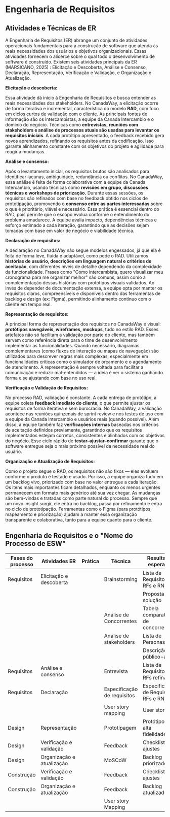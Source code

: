 # Engenharia de Requisitos

## Atividades e Técnicas de ER

A Engenharia de Requisitos (ER) abrange um conjunto de atividades operacionais fundamentais para a construção de software que atenda às reais necessidades dos usuários e objetivos organizacionais. Essas atividades fornecem o alicerce sobre o qual todo o desenvolvimento de software é construído. Existem seis atividades principais da ER (MARSICANO, 2025) : Elicitação e Descoberta, Análise e Consenso, Declaração, Representação, Verificação e Validação, e Organização e Atualização.

**Elicitação e descoberta:**

Essa atividade dá início à Engenharia de Requisitos e busca entender as reais necessidades dos stakeholders. No CanadaWay, a elicitação ocorre de forma iterativa e incremental, característica do modelo **RAD**, com foco em ciclos curtos de validação com o cliente.
As principais fontes de informação são os intercambistas, a equipe da Canada Intercambio e o domínio do negócio. Técnicas como **entrevistas, reuniões com stakeholders e análise de processos atuais são usadas para levantar os requisitos iniciais**.
A cada protótipo apresentado, o feedback recebido gera novos aprendizados, refinando os requisitos antes da codificação. Isso garante alinhamento constante com os objetivos do projeto e agilidade para reagir a mudanças.

**Análise e consenso:**

Após o levantamento inicial, os requisitos brutos são analisados para identificar lacunas, ambiguidade, redundância ou conflitos. No CanadaWay, essa análise é feita de forma colaborativa com a equipe da Canada Intercambio, usando técnicas como **revisões em grupo, discussões técnicas e workshops de priorização.**
Durante essas sessões, os requisitos são refinados com base no feedback obtido nos ciclos de prototipação, promovendo o **consenso entre as partes interessadas** sobre o que é prioritário, viável e necessário.
Essa prática é essencial dentro do RAD, pois permite que o escopo evolua conforme o entendimento do problema amadurece. A equipe avalia impacto, dependências técnicas e esforço estimado a cada iteração, garantindo que as decisões sejam tomadas com base em valor de negócio e viabilidade técnica.

**Declaração de requisitos:**

A declaração no CanadaWay não segue modelos engessados, já que ela é feita de forma leve, fluida e adaptável, como pede o RAD. Utilizamos **histórias de usuário, descrições em linguagem natural e critérios de aceitação**, com diferentes níveis de detalhe dependendo da complexidade da funcionalidade.
Frases como "Como intercambista, quero visualizar meu cronograma para me organizar melhor" são comuns, assim como a complementação dessas histórias com protótipos visuais validados.
Ao invés de depender de documentação extensa, a equipe opta por manter os requisitos claros, compreensíveis e disponíveis dentro das ferramentas de backlog e design (ex: Figma), permitindo alinhamento contínuo com o cliente em tempo real.

**Representação de requisitos:**

A principal forma de representação dos requisitos no CanadaWay é visual: **protótipos navegáveis, wireframes, mockups**, tudo no estilo RAD.
Esses artefatos não só facilitam a validação por parte do cliente, mas também servem como referência direta para o time de desenvolvimento implementar as funcionalidades.
Quando necessário, diagramas complementares (como fluxos de interação ou mapas de navegação) são utilizados para descrever regras mais complexas, especialmente em funcionalidades críticas como o simulador de orçamento e o agendamento de atendimento.
A representação é sempre voltada para facilitar a comunicação e reduzir mal-entendidos — a ideia é ver o sistema ganhando forma e se ajustando com base no uso real.

**Verificação e Validação de Requisitos:**

No processo RAD, validação é constante. A cada entrega de protótipo, a equipe coleta **feedback imediato do cliente**, o que permite ajustar os requisitos de forma iterativa e sem burocracia.
No CanadaWay, a validação acontece nas reuniões quinzenais de sprint review e nos testes de uso com a equipe da Canada Intercambio e usuários reais (quando possível).
Além disso, a equipe também faz **verificações internas** baseadas nos critérios de aceitação definidos previamente, garantindo que os requisitos implementados estejam corretos, consistentes e alinhados com os objetivos do negócio.
Esse ciclo rápido de **testar–ajustar–confirmar** garante que o software entregue seja o mais próximo possível da necessidade real do usuário.

**Organização e Atualização de Requisitos:**

Como o projeto segue o RAD, os requisitos não são fixos — eles evoluem conforme o produto é testado e usado.
Por isso, a equipe organiza tudo em um backlog vivo, priorizado com base no valor entregue a cada iteração. Os itens mais importantes ficam detalhados, enquanto os menos urgentes permanecem em formato mais genérico até sua vez chegar.
As mudanças são bem-vindas e tratadas como parte natural do processo. Sempre que um novo insight surgir, ele entra no backlog, passa por refinamento e entra no ciclo de prototipação.
Ferramentas como o Figma (para protótipos, mapeamento e priorização) ajudam a manter essa organização transparente e colaborativa, tanto para a equipe quanto para o cliente.

## Engenharia de Requisitos e o "Nome do Processo de ESW"

| Fases do processo | Atividades ER             | Prática                      | Técnica                          | Resultado esperado                             |
|-------------------|---------------------------|------------------------------|----------------------------------|------------------------------------------------|
| Requisitos        | Elicitação e descoberta   |                              | Brainstorming                    | Lista de Requisitos RFs e RNFs                 |
|                   |                           |                              |                                  | Proposta de solução                            |
|                   |                           |                              | Análise de Concorrentes          | Tabela comparativa de concorrentes             |
|                   |                           |                              | Análise de stakeholders          | Lista de Personas                              |
|                   |                           |                              |                                  | Descrição do público-alvo                      |
| Requisitos        | Análise e consenso        |                              | Entrevista                       | Lista de Requisitos RFs refinada               |
| Requisitos        | Declaração                |                              | Especificação de requisitos      | Especificação de Requisitos RFs e RNFs         |
|                   |                           |                              | User story mapping               | User story                                     |
| Design            | Representação             |                              | Prototipagem                     | Protótipo de alta fidelidade                   |
| Design            | Verificação e validação   |                              | Feedback                         | Checklist de ajustes                           |
| Design            | Organização e atualização |                              | MoSCoW                           | Backlog priorizado                             |
| Construção        | Verificação e validação   |                              | Feedback                         | Checklist de ajustes                           |
| Construção        | Organização e atualização |                              | Feedback                         | Backlog atualizado                             |
|                   |                           |                              | User story Mapping               |                                                |